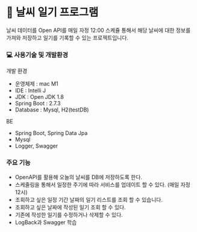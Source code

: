 # 🌅 날씨 일기 프로그램
날씨 데이터를 Open API를 매일 자정 12:00 스케쥴 통해서 해당 날씨에 대한 정보를 가져와 저장하고 일기를 기록할 수 있는 프로젝트입니다.

### 💻 사용기술 및 개발환경

개발 환경
- 운영체제 : mac M1
- IDE : Intelli J
- JDK : Open JDK 1.8
- Spring Boot : 2.7.3
- Database : Mysql, H2(testDB)

BE
- Spring Boot, Spring Data Jpa
- Mysql
- Logger, Swagger

### 주요 기능
- OpenAPI를 활용해 오늘의 날씨를 DB에 저장하도록 한다.
- 스케줄링을 통해서 일정한 주기에 따라 서비스를 업데이트 할 수 있다. (매일 자정 12시)
- 조회하고 싶은 일정 기간 날짜의 일기 리스트를 조회 할 수 있습니다.
- 조회하고 싶은 날짜에 작성된 일기 조회 할 수 있다.
- 기존에 작성한 일기를 수정하거나 삭제할 수 있다.
- LogBack과 Swagger 학습
